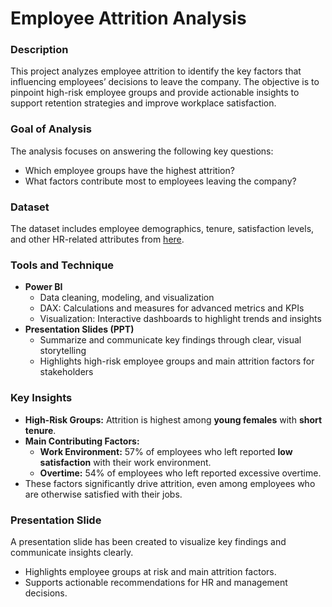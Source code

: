 # Employee Attrition Analysis
### Description
This project analyzes employee attrition to identify the key factors that influencing employees’ decisions to leave the company. The objective is to pinpoint high-risk employee groups and provide actionable insights to support retention strategies and improve workplace satisfaction.
### Goal of Analysis
The analysis focuses on answering the following key questions:
- Which employee groups have the highest attrition?
- What factors contribute most to employees leaving the company?
### Dataset
The dataset includes employee demographics, tenure, satisfaction levels, and other HR-related attributes from [here](https://www.kaggle.com/datasets/pavansubhasht/ibm-hr-analytics-attrition-dataset).
### Tools and Technique
- **Power BI**
   - Data cleaning, modeling, and visualization
   - DAX: Calculations and measures for advanced metrics and KPIs
   - Visualization: Interactive dashboards to highlight trends and insights
- **Presentation Slides (PPT)**
  - Summarize and communicate key findings through clear, visual storytelling
  - Highlights high-risk employee groups and main attrition factors for stakeholders
### Key Insights
- **High-Risk Groups:** Attrition is highest among **young females** with **short tenure**.  
- **Main Contributing Factors:**  
  - **Work Environment:** 57% of employees who left reported **low satisfaction** with their work environment.  
  - **Overtime:** 54% of employees who left reported excessive overtime.  
- These factors significantly drive attrition, even among employees who are otherwise satisfied with their jobs.
### Presentation Slide
A presentation slide has been created to visualize key findings and communicate insights clearly. 
 - Highlights employee groups at risk and main attrition factors.
 - Supports actionable recommendations for HR and management decisions.
